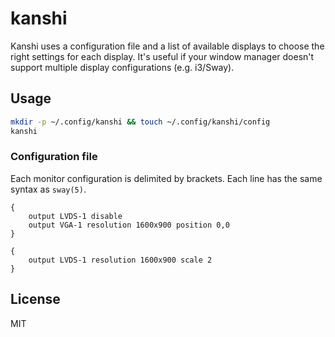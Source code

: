 # kanshi

Kanshi uses a configuration file and a list of available displays to choose the
right settings for each display. It's useful if your window manager doesn't
support multiple display configurations (e.g. i3/Sway).

## Usage

```sh
mkdir -p ~/.config/kanshi && touch ~/.config/kanshi/config
kanshi
```

### Configuration file

Each monitor configuration is delimited by brackets. Each line has the same
syntax as `sway(5)`.

```
{
	output LVDS-1 disable
	output VGA-1 resolution 1600x900 position 0,0
}

{
	output LVDS-1 resolution 1600x900 scale 2
}
```

## License

MIT
